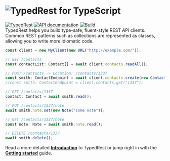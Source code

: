 # ![TypedRest](https://raw.githubusercontent.com/TypedRest/TypedRest-TypeScript/master/logo.svg) for TypeScript

[![TypedRest](https://img.shields.io/npm/v/typedrest.svg)](https://www.npmjs.com/package/typedrest)
[![API documentation](https://img.shields.io/badge/api-docs-orange.svg)](https://typescript.typedrest.net/)
[![Build](https://github.com/TypedRest/TypedRest-TypeScript/workflows/Build/badge.svg?branch=master)](https://github.com/TypedRest/TypedRest-TypeScript/actions?query=workflow%3ABuild)  
TypedRest helps you build type-safe, fluent-style REST API clients. Common REST patterns such as collections are represented as classes, allowing you to write more idiomatic code.

```typescript
const client = new MyClient(new URL("http://example.com/"));

// GET /contacts
const contactList: Contact[] = await client.contacts.readAll();

// POST /contacts -> Location: /contacts/1337
const smith: ContactEndpoint = await client.contacts.create(new Contact("Smith"));
//const smith: ContactEndpoint = client.contacts.get("1337");

// GET /contacts/1337
contact: Contact = await smith.read();

// PUT /contacts/1337/note
await smith.note.set(new Note("some note"));

// GET /contacts/1337/note
const note: Note = await smith.note.read();

// DELETE /contacts/1337
await smith.delete();
```

Read a more detailed **[Introduction](https://typedrest.net/introduction/)** to TypedRest or jump right in with the **[Getting started](https://typedrest.net/getting-started/typescript/)** guide.
